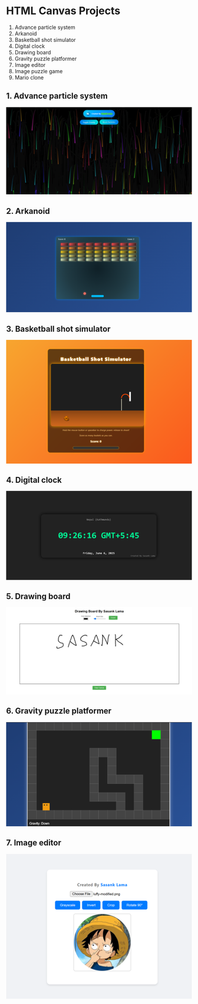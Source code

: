 # HTML Canvas Projects

1. Advance particle system
2. Arkanoid
3. Basketball shot simulator
4. Digital clock
5. Drawing board
6. Gravity puzzle platformer
7. Image editor
8. Image puzzle game
9. Mario clone

## 1. Advance particle system
![Advance particle system](/Advance_particle_system/advance_particle_system.png)

## 2. Arkanoid
![Arkanoid](/Arkanoid/arkanoid.png)

## 3. Basketball shot simulator
![Basketball shot simulator](/Basketball_shot_simulator/basketball_shot_simulator.png)

## 4. Digital clock
![Digital clock](/Digital_clock/digital_clock.png)

## 5. Drawing board
![Drawing board](/Drawing_board/drawing_board.png)

## 6. Gravity puzzle platformer
![Gravity puzzle platformer](/Gravity_puzzle_platformer/gravity_puzzle_platformer.png)

## 7. Image editor
![Image editor](/Image_editor/image_editor.png)